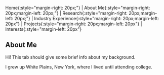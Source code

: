 Home{:style="margin-right: 20px;"} | About Me{:style="margin-right: 20px;margin-left: 20px;"} | Research{:style="margin-right: 20px;margin-left: 20px;"} | Industry Experience{:style="margin-right: 20px;margin-left: 20px"} | Projects{:style="margin-right: 20px;margin-left: 20px"} | Interests{:style="margin-left: 20px"}

## About Me

Hi! This tab should give some brief info about my background.

I grew up White Plains, New York, where I lived until attending college. 